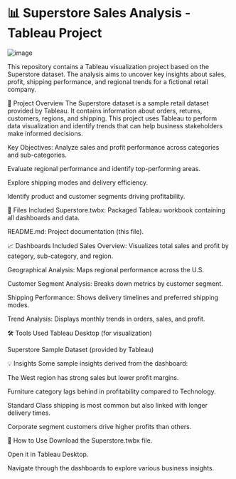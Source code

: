 # 📊 Superstore Sales Analysis - Tableau Project

![image](https://github.com/user-attachments/assets/6d72e0d9-674f-4f07-a34f-59b69ab357f4)



This repository contains a Tableau visualization project based on the Superstore dataset. The analysis aims to uncover key insights about sales, profit, shipping performance, and regional trends for a fictional retail company.

🚀 Project Overview
The Superstore dataset is a sample retail dataset provided by Tableau. It contains information about orders, returns, customers, regions, and shipping. This project uses Tableau to perform data visualization and identify trends that can help business stakeholders make informed decisions.

Key Objectives:
Analyze sales and profit performance across categories and sub-categories.

Evaluate regional performance and identify top-performing areas.

Explore shipping modes and delivery efficiency.

Identify product and customer segments driving profitability.

📁 Files Included
Superstore.twbx: Packaged Tableau workbook containing all dashboards and data.

README.md: Project documentation (this file).

📈 Dashboards Included
Sales Overview: Visualizes total sales and profit by category, sub-category, and region.

Geographical Analysis: Maps regional performance across the U.S.

Customer Segment Analysis: Breaks down metrics by customer segment.

Shipping Performance: Shows delivery timelines and preferred shipping modes.

Trend Analysis: Displays monthly trends in orders, sales, and profit.

🛠️ Tools Used
Tableau Desktop (for visualization)

Superstore Sample Dataset (provided by Tableau)

💡 Insights
Some sample insights derived from the dashboard:

The West region has strong sales but lower profit margins.

Furniture category lags behind in profitability compared to Technology.

Standard Class shipping is most common but also linked with longer delivery times.

Corporate segment customers drive higher profits than others.

📌 How to Use
Download the Superstore.twbx file.

Open it in Tableau Desktop.

Navigate through the dashboards to explore various business insights.
